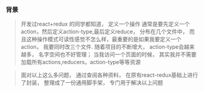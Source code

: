 ### 背景
>开发过react+redux 的同学都知道， 定义一个操作 通常是要先定义一个action，然后定义action-type,最后定义reduce， 分布在几个文件中， 
而且这种操作模式可读性感觉不怎么样，最重要的是如果我要定义一个action， 我要同时改三个文件. 随着项目的不断增大，
 action-type会越来越多， 名字空间也不好管理； 当我访问一个页面的时候， 其实我并不需要加载所有actions,reducers，action-type等等资源
  
>面对以上这么多问题， 通过查阅各种资料， 在原有react-redux基础上进行了封装， 整理成了一份通用脚手架， 专门用于解决以上问题

